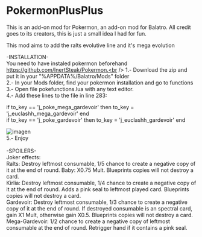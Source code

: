 # PokermonPlusPlus
This is an add-on mod for Pokermon, an add-on mod for Balatro. All credit goes to its creators, this is just a small idea I had for fun.<br />

This mod aims to add the ralts evolutive line and it's mega evolution<br />

-INSTALLATION-<br />
You need to have instaled pokermon beforehand https://github.com/InertSteak/Pokermon.<br />
1.- Download the zip and put it in your "%APPDATA%/Balatro/Mods" folder<br />
2.- In your Mods folder, find your pokermon installation and go to functions<br />
3.- Open file pokefunctions.lua with any text editor.<br />
4.- Add these lines to the file in line 283:<br />

if to_key == 'j_poke_mega_gardevoir' then to_key = 'j_euclashh_mega_gardevoir' end<br />
if to_key == 'j_poke_gardevoir' then to_key = 'j_euclashh_gardevoir' end<br />

![imagen](https://github.com/user-attachments/assets/7d8e2607-ce50-4614-aa71-d90b7b7bb260)
<br />
5.- Enjoy<br />
<br />
-SPOILERS-<br />
Joker effects:<br />
Ralts: Destroy leftmost consumable, 1/5 chance to create a negative copy of it at the end of round. Baby: X0.75 Mult. Blueprints copies will not destroy a card.<br />
Kirlia: Destroy leftmost consumable, 1/4 chance to create a negative copy of it at the end of round. Adds a pink seal to leftmost played card. Blueprints copies will not destroy a card.<br />
Gardevoir: Destroy leftmost consumable, 1/3 chance to create a negative copy of it at the end of round. If destroyed consumable is an spectral card, gain X1 Mult, otherwise gain X0.5. Blueprints copies will not destroy a card.<br />
Mega-Gardevoir: 1/2 chance to create a negative copy of leftmost consumable at the end of round. Retrigger hand if it contains a pink seal.<br />
